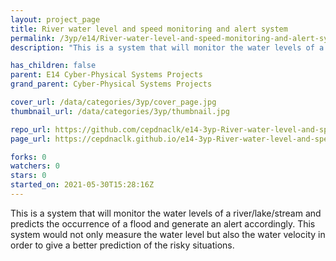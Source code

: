 ```yaml
---
layout: project_page
title: River water level and speed monitoring and alert system
permalink: /3yp/e14/River-water-level-and-speed-monitoring-and-alert-system
description: "This is a system that will monitor the water levels of a river/lake/stream and predicts the occurrence of a flood and generate an alert accordingly. This system would not only measure the water level but also the water velocity in order to give a better prediction of the risky situations."

has_children: false
parent: E14 Cyber-Physical Systems Projects
grand_parent: Cyber-Physical Systems Projects

cover_url: /data/categories/3yp/cover_page.jpg
thumbnail_url: /data/categories/3yp/thumbnail.jpg

repo_url: https://github.com/cepdnaclk/e14-3yp-River-water-level-and-speed-monitoring-and-alert-system
page_url: https://cepdnaclk.github.io/e14-3yp-River-water-level-and-speed-monitoring-and-alert-system

forks: 0
watchers: 0
stars: 0
started_on: 2021-05-30T15:28:16Z
---
```

This is a system that will monitor the water levels of a river/lake/stream and predicts the occurrence of a flood and generate an alert accordingly. This system would not only measure the water level but also the water velocity in order to give a better prediction of the risky situations.

